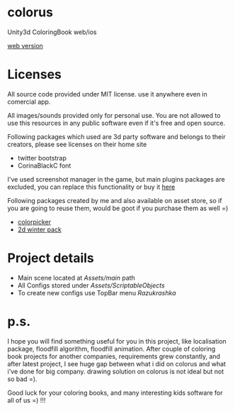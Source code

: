 # colorus
Unity3d ColoringBook web/ios


[web version](http://colorus.info/online.html)

# Licenses

All source code provided under MIT license. use it anywhere even in comercial app.


All images/sounds provided only for personal use. You are not allowed to use this resources in any public software even if it's free and open source.

Following packages which used are 3d party software and belongs to their creators, please see licenses on their home site
* twitter bootstrap
* CorinaBlackC font


I've used screenshot manager in the game, but main plugins packages are excluded, you can replace this functionality or buy it [here](http://u3d.as/4pz)


Following packages created by me and also available on asset store, so if you are going to reuse them, would be goot if you purchase them as well =)
* [colorpicker](https://www.assetstore.unity3d.com/en/#!/content/12019)
* [2d winter pack](https://www.assetstore.unity3d.com/en/#!/content/14232)


# Project details
* Main scene located at *Assets/main* path
* All Configs stored under *Assets/ScriptableObjects*
* To create new configs use TopBar menu *Razukrashka* 


# p.s.

I hope you will find something useful for you in this project, like localisation package, floodfill algorithm, floodfill animation. After couple of coloring book projects for another companies, requirements grew constantly, and after latest project, I see huge gap between what i did on colorus and what i've done for big company. drawing solution on colorus is not ideal but not so bad =). 

Good luck for your coloring books, and many interesting kids software for all of us =) !!!
